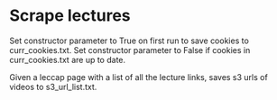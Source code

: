Scrape lectures
===
Set constructor parameter to True on first run to save cookies to curr_cookies.txt.
Set constructor parameter to False if cookies in curr_cookies.txt are up to date.

Given a leccap page with a list of all the lecture links, saves s3 urls of videos to s3_url_list.txt.

